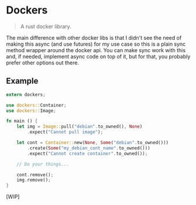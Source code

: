 # Dockers

> A rust docker library.

The main difference with other docker libs is that I didn't see the need of making this async (and use futures) for my use case so this is a plain sync method wrapper around the docker api. You can make sync work with this and, if needed, implement async code on top of it, but for that, you probably prefer other options out there.

## Example


```rust
extern dockers;

use dockers::Container;
use dockers::Image;

fn main () {
    let img = Image::pull("debian".to_owned(), None)
        .expect("Cannot pull image");

    let cont = Container::new(None, Some("debian".to_owned()))
        .create(Some("my_debian_cont_name".to_owned()))
        .expect("Cannot create container".to_owned());

    // Do your things...

    cont.remove();
    img.remove();
}
```

[WIP]